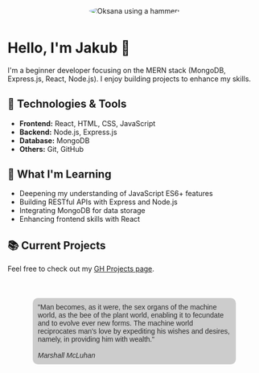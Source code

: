 <picture style="display: flex; justify-content: center; margin-bottom: 3rem">
 <img style="border-radius: 50%" alt="Oksana using a hammer!" src="./src/assets/orangutan-hammer.gif">
</picture>

# Hello, I'm Jakub 👋

I'm a beginner developer focusing on the MERN stack (MongoDB, Express.js, React, Node.js). I enjoy building projects to enhance my skills.

## 🔧 Technologies & Tools

- **Frontend:** React, HTML, CSS, JavaScript
- **Backend:** Node.js, Express.js
- **Database:** MongoDB
- **Others:** Git, GitHub

## 🌱 What I'm Learning

- Deepening my understanding of JavaScript ES6+ features
- Building RESTful APIs with Express and Node.js
- Integrating MongoDB for data storage
- Enhancing frontend skills with React

## 📚 Current Projects

Feel free to check out my [GH Projects page](https://github.com/RabbitHole26?tab=repositories&q=&type=public&language=&sort=).

<div style="background-color: #ccc; margin: 50px; padding: 10px; border-radius: 10px; font-family: Arial, sans-serif; color: #2c2c2c;">
  "Man becomes, as it were, the sex organs of the machine world, as the bee of the plant world, enabling it to fecundate and to evolve ever new forms. The machine world reciprocates man's love by expediting his wishes and desires, namely, in providing him with wealth."
  <br>
  <br>
  <span style="font-style: italic">
    Marshall McLuhan
  </span>
</div>